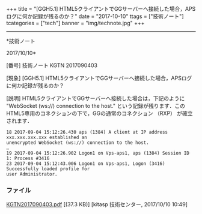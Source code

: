 ﻿+++
title = "[GGH5.1] HTML5クライアントでGGサーバーへ接続した場合，APSログに何か記録が残るのか？"
date = "2017-10-10"
ttags = ["技術ノート"]
tcategories = ["tech"]
banner = "img/technote.jpg"
+++

-----------------------------------------------------------------------------------------------------------------------------

*技術ノート

2017/10/10*


[番号]
技術ノート KGTN 2017090403

[現象]
[GGH5.1]
HTML5クライアントでGGサーバーへ接続した場合，APSログに何か記録が残るのか？

[説明]
HTML5クライアントでGGサーバーへ接続した場合は，下記のように "WebSocket
(ws://) connection to the host."
という記録が残ります．このHTML5専用のコネクションの下で，GGの通常のコネクション
（RXP） が確立されます．

    18 2017-09-04 15:12:26.430 aps (1384) A client at IP address xxx.xxx.xxx.xxx established an
    unencrypted WebSocket (ws://) connection to the host.
    …
    19 2017-09-04 15:12:26.902 Logon1 on Vps-aps1, aps (1384) Session ID 1: Process #3416
    23 2017-09-04 15:12:43.006 Logon1 on Vps-aps1, Logon (3416) Successfully loaded profile for
    user Administrator.


### ファイル

 
 


[KGTN2017090403.pdf](http://techreport.kitasp.net/attachments/download/3820/KGTN2017090403.pdf)
 [(37.3 KB)] [kitasp 技術センター, 2017/10/10
10:49]


 


 

